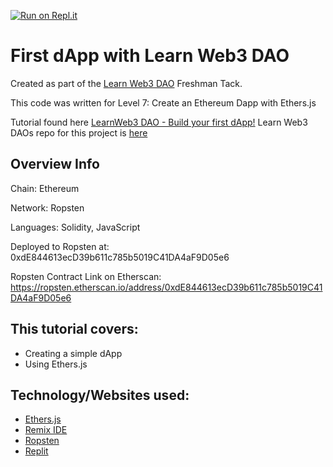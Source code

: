 [![Run on Repl.it](https://repl.it/badge/github/MSBivens/learn-web3-dao-first-dapp)](https://repl.it/github/MSBivens/learn-web3-dao-first-dapp)
# First dApp with Learn Web3 DAO
Created as part of the [Learn Web3 DAO](https://www.learnweb3.io/) Freshman Tack.

This code was written for Level 7: Create an Ethereum Dapp with Ethers.js

Tutorial found here [LearnWeb3 DAO - Build your first dApp!](https://www.youtube.com/watch?v=aqxAWLi6UMA)
Learn Web3 DAOs repo for this project is [here](https://github.com/LearnWeb3DAO/BasicFrontEndTutorial)

## Overview Info
Chain: Ethereum

Network: Ropsten

Languages: Solidity, JavaScript

Deployed to Ropsten at: 0xdE844613ecD39b611c785b5019C41DA4aF9D05e6

Ropsten Contract Link on Etherscan: https://ropsten.etherscan.io/address/0xdE844613ecD39b611c785b5019C41DA4aF9D05e6

## This tutorial covers:
- Creating a simple dApp
- Using Ethers.js

## Technology/Websites used:
- [Ethers.js](https://docs.ethers.io/v5/)
- [Remix IDE](https://remix.ethereum.org/)
- [Ropsten](https://github.com/ethereum/ropsten)
- [Replit](https://replit.com/)